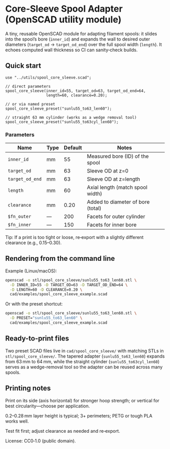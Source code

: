 # Core‑Sleeve Spool Adapter (OpenSCAD utility module)

A tiny, reusable OpenSCAD module for adapting filament spools: it slides into the
spool’s bore (`inner_id`) and expands the wall to desired outer diameters
(`target_od` → `target_od_end`) over the full spool width (`length`). It echoes
computed wall thickness so CI can
sanity‑check builds.

## Quick start

```scad
use "../utils/spool_core_sleeve.scad";

// direct parameters
spool_core_sleeve(inner_id=55, target_od=63, target_od_end=64,
                  length=60, clearance=0.20);

// or via named preset
spool_core_sleeve_preset("sunlu55_to63_len60");

// straight 63 mm cylinder (works as a wedge removal tool)
spool_core_sleeve_preset("sunlu55_to63cyl_len60");
```

### Parameters

| Name        | Type | Default | Notes                               |
|-------------|------|---------|-------------------------------------|
| `inner_id`      | mm   | 55      | Measured bore (ID) of the spool     |
| `target_od`     | mm   | 63      | Sleeve OD at z=0                    |
| `target_od_end` | mm   | 63      | Sleeve OD at z=length               |
| `length`        | mm   | 60      | Axial length (match spool width)    |
| `clearance`     | mm   | 0.20    | Added to diameter of bore (total)   |
| `$fn_outer` | —    | 200     | Facets for outer cylinder           |
| `$fn_inner` | —    | 150     | Facets for inner bore               |

Tip: If a print is too tight or loose, re‑export with a slightly different
clearance (e.g., 0.15–0.30).

## Rendering from the command line

Example (Linux/macOS):

```bash
openscad -o stl/spool_core_sleeve/sunlu55_to63_len60.stl \
  -D INNER_ID=55 -D TARGET_OD=63 -D TARGET_OD_END=64 \
  -D LENGTH=60 -D CLEARANCE=0.20 \
  cad/examples/spool_core_sleeve_example.scad
```

Or with the preset shortcut:

```bash
openscad -o stl/spool_core_sleeve/sunlu55_to63_len60.stl \
  -D PRESET="sunlu55_to63_len60" \
  cad/examples/spool_core_sleeve_example.scad
```

## Ready-to-print files

Two preset SCAD files live in `cad/spool_core_sleeve/` with matching STLs in
`stl/spool_core_sleeve/`. The tapered adapter (`sunlu55_to63_len60`) expands from
63 mm to 64 mm, while the straight cylinder (`sunlu55_to63cyl_len60`) serves as a
wedge-removal tool so the adapter can be reused across many spools.


## Printing notes

Print on its side (axis horizontal) for stronger hoop strength; or vertical for
best circularity—choose per application.

0.2–0.28 mm layer height is typical; 3+ perimeters; PETG or tough PLA works well.

Test fit first; adjust clearance as needed and re‑export.

License: CC0‑1.0 (public domain).
